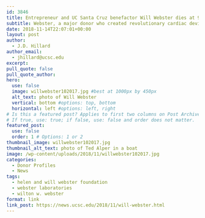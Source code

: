 ```yaml
---
id: 3846
title: Entrepreneur and UC Santa Cruz benefactor Will Webster dies at 90
subtitle: Webster, a major donor who created revolutionary cardiac devices, established a foundation that spearheaded significant campus changes.
date: 2018-11-14T22:07:01+00:00
layout: post
author:
  - J.D. Hillard
author_email:
  - jhillard@ucsc.edu
excerpt: 
pull_quote: false
pull_quote_author:
hero:
  use: false
  image: willwebster102017.jpg #best at 1000px by 450px
  alt_text: photo of Will Webster
  vertical: bottom #options: top, bottom
  horizontal: left #options: left, right
# Is this a featured post? Applies to first two columns on Post Archive Page.
# If true, use: true; if false, use: false and order does not matter.
featured_post:
  use: false
  order: 1 # Options: 1 or 2
thumbnail_image: willwebster102017.jpg
thumbnail_alt_text: photo of Ted Alper in a boat
image: /wp-content/uploads/2018/11/willwebster102017.jpg
categories:
  - Donor Profiles
  - News
tags:
  - helen and will webster foundation
  - webster laboratories
  - wilton w. webster
format: link
link_post: https://news.ucsc.edu/2018/11/will-webster.html
---
```

